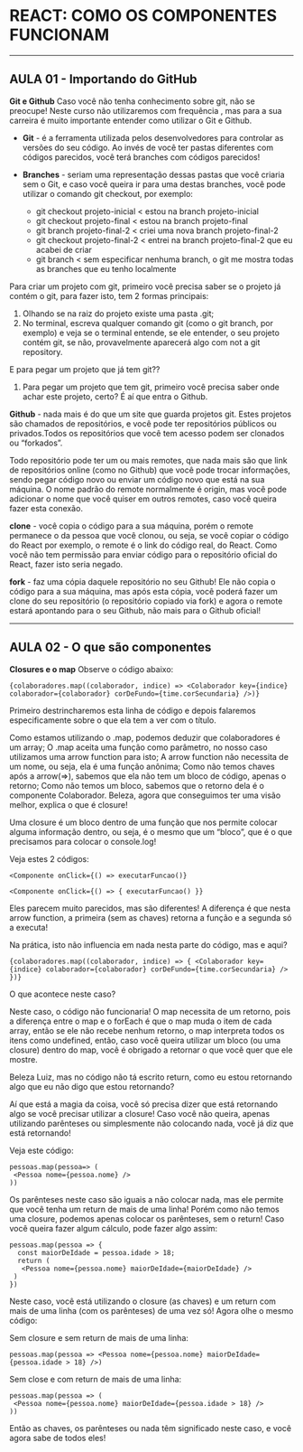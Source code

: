 # REACT: COMO OS COMPONENTES FUNCIONAM

---

## AULA 01 - Importando do GitHub
**Git e Github**
Caso você não tenha conhecimento sobre git, não se preocupe! Neste curso não utilizaremos com frequência , mas para a sua carreira é muito importante entender como utilizar o Git e Github.


  - **Git** -  é a ferramenta utilizada pelos desenvolvedores para controlar as versões do seu código.
    Ao invés de você ter pastas diferentes com códigos parecidos, você terá branches com códigos parecidos!

  - **Branches** - seriam uma representação dessas pastas que você criaria sem o Git, e caso você queira ir para uma destas branches, você pode utilizar o comando git checkout, por exemplo:

    - git checkout projeto-inicial < estou na branch projeto-inicial
    - git checkout projeto-final < estou na branch projeto-final
    - git branch projeto-final-2 < criei uma nova branch projeto-final-2
    - git checkout projeto-final-2 < entrei na branch projeto-final-2 que eu acabei de criar
    - git branch < sem especificar nenhuma branch, o git me mostra todas as branches que eu tenho localmente
  
Para criar um projeto com git, primeiro você precisa saber se o projeto já contém o git, para fazer isto, tem 2 formas principais:

1. Olhando se na raiz do projeto existe uma pasta .git;
2. No terminal, escreva qualquer comando git (como o git branch, por exemplo) e veja se o terminal entende, se ele entender, o seu projeto contém git, se não, provavelmente aparecerá algo com not a git repository.

E para pegar um projeto que já tem git??
1. Para pegar um projeto que tem git, primeiro você precisa saber onde achar este projeto, certo? É aí que entra o Github.

**Github** - nada mais é do que um site que guarda projetos git. Estes projetos são chamados de repositórios, e você pode ter repositórios públicos ou privados.Todos os repositórios que você tem acesso podem ser clonados ou “forkados”.

Todo repositório pode ter um ou mais remotes, que nada mais são que link de repositórios online (como no Github) que você pode trocar informações, sendo pegar código novo ou enviar um código novo que está na sua máquina. O nome padrão do remote normalmente é origin, mas você pode adicionar o nome que você quiser em outros remotes, caso você queira fazer esta conexão.

**clone** - você copia o código para a sua máquina, porém o remote permanece o da pessoa que você clonou, ou seja, se você copiar o código do React por exemplo, o remote é o link do código real, do React. Como você não tem permissão para enviar código para o repositório oficial do React, fazer isto seria negado.

**fork** - faz uma cópia daquele repositório no seu Github! Ele não copia o código para a sua máquina, mas após esta cópia, você poderá fazer um clone do seu repositório (o repositório copiado via fork) e agora o remote estará apontando para o seu Github, não mais para o Github oficial!

---

## AULA 02 - O que são componentes
**Closures e o map**
Observe o código abaixo:
```
{colaboradores.map((colaborador, indice) => <Colaborador key={indice} colaborador={colaborador} corDeFundo={time.corSecundaria} />)}
```

Primeiro destrincharemos esta linha de código e depois falaremos especificamente sobre o que ela tem a ver com o título.

Como estamos utilizando o .map, podemos deduzir que colaboradores é um array;
O .map aceita uma função como parâmetro, no nosso caso utilizamos uma arrow function para isto;
A arrow function não necessita de um nome, ou seja, ela é uma função anônima;
Como não temos chaves após a arrow(=>), sabemos que ela não tem um bloco de código, apenas o retorno;
Como não temos um bloco, sabemos que o retorno dela é o componente Colaborador.
Beleza, agora que conseguimos ter uma visão melhor, explica o que é closure!

Uma closure é um bloco dentro de uma função que nos permite colocar alguma informação dentro, ou seja, é o mesmo que um “bloco”, que é o que precisamos para colocar o console.log!

Veja estes 2 códigos:
```
<Componente onClick={() => executarFuncao()}
```

```
<Componente onClick={() => { executarFuncao() }}
```

Eles parecem muito parecidos, mas são diferentes! A diferença é que nesta arrow function, a primeira (sem as chaves) retorna a função e a segunda só a executa!

Na prática, isto não influencia em nada nesta parte do código, mas e aqui?
```
{colaboradores.map((colaborador, indice) => { <Colaborador key={indice} colaborador={colaborador} corDeFundo={time.corSecundaria} /> })}
```

O que acontece neste caso?

Neste caso, o código não funcionaria! O map necessita de um retorno, pois a diferença entre o map e o forEach é que o map muda o item de cada array, então se ele não recebe nenhum retorno, o map interpreta todos os itens como undefined, então, caso você queira utilizar um bloco (ou uma closure) dentro do map, você é obrigado a retornar o que você quer que ele mostre.

Beleza Luiz, mas no código não tá escrito return, como eu estou retornando algo que eu não digo que estou retornando?

Aí que está a magia da coisa, você só precisa dizer que está retornando algo se você precisar utilizar a closure! Caso você não queira, apenas utilizando parênteses ou simplesmente não colocando nada, você já diz que está retornando!

Veja este código:
```
pessoas.map(pessoa=> (
 <Pessoa nome={pessoa.nome} />
))
```

Os parênteses neste caso são iguais a não colocar nada, mas ele permite que você tenha um return de mais de uma linha! Porém como não temos uma closure, podemos apenas colocar os parênteses, sem o return! Caso você queira fazer algum cálculo, pode fazer algo assim:

```
pessoas.map(pessoa => {
  const maiorDeIdade = pessoa.idade > 18;
  return (
   <Pessoa nome={pessoa.nome} maiorDeIdade={maiorDeIdade} />
 )
})
```

Neste caso, você está utilizando o closure (as chaves) e um return com mais de uma linha (com os parênteses) de uma vez só! Agora olhe o mesmo código:

Sem closure e sem return de mais de uma linha:
```
pessoas.map(pessoa => <Pessoa nome={pessoa.nome} maiorDeIdade={pessoa.idade > 18} />)
```
Sem close e com return de mais de uma linha:
```
pessoas.map(pessoa => (
 <Pessoa nome={pessoa.nome} maiorDeIdade={pessoa.idade > 18} />
))
```

Então as chaves, os parênteses ou nada têm significado neste caso, e você agora sabe de todos eles!